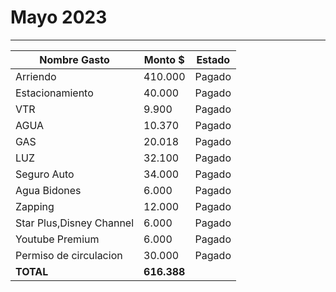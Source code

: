 # Mayo 2023
----

| Nombre Gasto  | Monto $  | Estado |
|---|---|--|
|   Arriendo |  410.000  | Pagado  | 
|   Estacionamiento | 40.000   | Pagado  | 
|   VTR  | 9.900  | Pagado  | 
|   AGUA | 10.370 |  Pagado  | 
|   GAS | 20.018 | Pagado | 
|   LUZ | 32.100 | Pagado   |  
|   Seguro Auto | 34.000 | Pagado  |    |
|   Agua Bidones | 6.000 | Pagado   |  
|   Zapping | 12.000 |   Pagado   |
|   Star Plus,Disney Channel | 6.000 | Pagado  | 
|   Youtube Premium | 6.000 |  Pagado |
|   Permiso de circulacion | 30.000 | Pagado  |
 **TOTAL** |  **616.388** |  